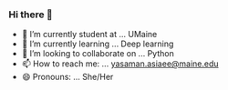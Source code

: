 ### Hi there 👋
- 🔭 I’m currently student at ... UMaine
- 🌱 I’m currently learning ... Deep learning 
- 👯 I’m looking to collaborate on ... Python
- 📫 How to reach me: ... yasaman.asiaee@maine.edu
- 😄 Pronouns: ... She/Her




<!--
**yasiaee/yasiaee** is a ✨ _special_ ✨ repository because its `README.md` (this file) appears on your GitHub profile.

Here are some ideas to get you started:

- 🔭 I’m currently student at ... UMaine
- 🌱 I’m currently learning ... Deep learning 
- 👯 I’m looking to collaborate on ... Python
- 📫 How to reach me: ... yasaman.asiaee@maine.edu
- 😄 Pronouns: ... She/Her
-->
